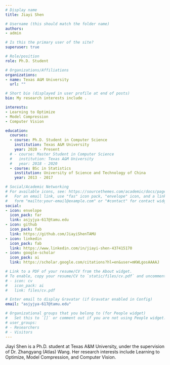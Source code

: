 ```yaml
---
# Display name
title: Jiayi Shen

# Username (this should match the folder name)
authors:
- admin

# Is this the primary user of the site?
superuser: true

# Role/position
role: Ph.D. Student 

# Organizations/Affiliations
organizations:
- name: Texas A&M University
  url: ""

# Short bio (displayed in user profile at end of posts)
bio: My research interests include .

interests:
- Learning to Optimize
- Model Compression
- Computer Vision

education:
  courses:
  - course: Ph.D. Student in Computer Science
    institution: Texas A&M University
    year: 2020 - Present
  # - course: Master Student in Computer Science
  #   institution: Texas A&M University
  #   year: 2018 - 2020
  - course: BSc in Statistics
    institution: University of Science and Technology of China
    year: 2013 - 2017

# Social/Academic Networking
# For available icons, see: https://sourcethemes.com/academic/docs/page-builder/#icons
#   For an email link, use "fas" icon pack, "envelope" icon, and a link in the
#   form "mailto:your-email@example.com" or "#contact" for contact widget.
social:
- icon: envelope
  icon_pack: far
  link: asjyjya-617@tamu.edu
- icon: github
  icon_pack: fab
  link: https://github.com/JiayiShenTAMU
- icon: linkedin
  icon_pack: fab
  link: https://www.linkedin.com/in/jiayi-shen-437415170  
- icon: google-scholar
  icon_pack: ai
  link: https://scholar.google.com/citations?hl=en&user=mKWLgosAAAAJ

# Link to a PDF of your resume/CV from the About widget.
# To enable, copy your resume/CV to `static/files/cv.pdf` and uncomment the lines below.
# - icon: cv
#   icon_pack: ai
#   link: files/cv.pdf

# Enter email to display Gravatar (if Gravatar enabled in Config)
email: "asjyjya-617@tamu.edu"

# Organizational groups that you belong to (for People widget)
#   Set this to `[]` or comment out if you are not using People widget.
# user_groups:
# - Researchers
# - Visitors
---
```

Jiayi Shen is a Ph.D. student at Texas A&M University, under the supervision of Dr. Zhangyang (Atlas) Wang. Her research interests include Learning to Optimize, Model Compression, and Computer Vision.


